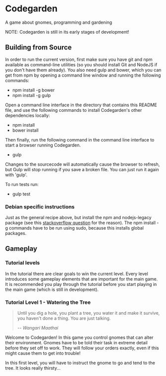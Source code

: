 # Codegarden
A game about gnomes, programming and gardening

NOTE: Codegarden is still in its early stages of development!

## Building from Source

In order to run the current version, first make sure you have git and npm available as command-line utilities (so you should install Git and NodeJS if you don't have them already). You also need gulp and bower, which you can get from npm by opening a command line window and running the following commands:

- npm install -g bower
- npm install -g gulp

Open a command line interface in the directory that contains this README file, and use the following commands to install Codegarden's other dependencies locally:
- npm install
- bower install

Then finally, run the following command in the command line interface to start a browser running Codegarden.
- gulp

Changes to the sourcecode will automatically cause the browser to refresh, but Gulp will stop running if you save a broken file. You can just run it again with 'gulp'.

To run tests run:
- gulp test

### Debian specific instructions

Just as the general recipe above, but install the npm and nodejs-legacy
package (see this [stackoverflow
question](http://stackoverflow.com/questions/21168141/cannot-install-packages-using-node-package-manager-in-ubuntu)
for the reason). The npm install -g commands have to be run using
sudo, because this installs global packages.

## Gameplay

### Tutorial levels

In the tutorial there are clear goals to win the current level. Every
level introduces some gameplay elements that are important for the
main game. It is recommended you play through the tutorial before you
start playing in the main game (which is still in development).

### Tutorial Level 1 - Watering the Tree

> Until you dig a hole, you plant a tree, you water it and make it
> survive, you haven't done a thing. You are just talking.
>
> -- <cite>Wangari Maathai</cite>

Welcome to Codegarden! In this game you control gnomes that can alter
their environment. Gnomes have to be told their task in extreme detail
before they set off to work. They will follow your orders exactly,
even if this might cause them to get into trouble!

In this first level, you will have to instruct the gnome to go and
tend to the tree. It looks really thirsty...